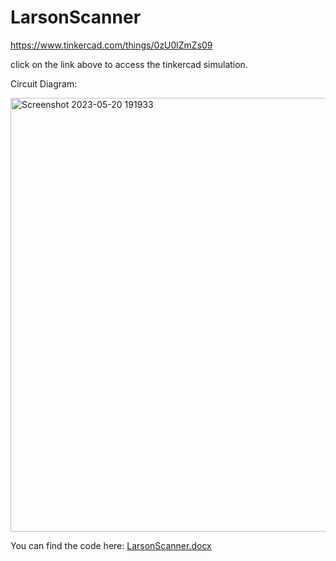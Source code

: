 # LarsonScanner
https://www.tinkercad.com/things/0zU0lZmZs09

click on the link above to access the tinkercad simulation.

Circuit Diagram:

<img width="694" alt="Screenshot 2023-05-20 191933" src="https://github.com/fey-stein-king/LarsonScanner/assets/70027671/fc67774e-c598-41d3-b85b-0985590ba69e">

You can find the code here: [LarsonScanner.docx](https://github.com/fey-stein-king/LarsonScanner/files/11522471/LarsonScanner.docx)



